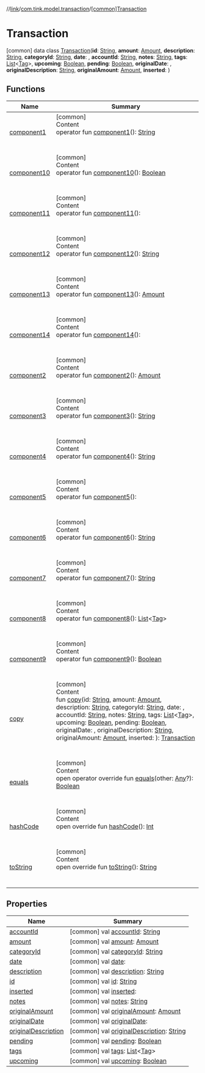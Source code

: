 //[link](../../index.md)/[com.tink.model.transaction](../index.md)/[[common]Transaction](index.md)



# Transaction  
 [common] data class [Transaction](index.md)(**id**: [String](https://kotlinlang.org/api/latest/jvm/stdlib/kotlin/-string/index.html), **amount**: [Amount](../../com.tink.model.misc/[common]-amount/index.md), **description**: [String](https://kotlinlang.org/api/latest/jvm/stdlib/kotlin/-string/index.html), **categoryId**: [String](https://kotlinlang.org/api/latest/jvm/stdlib/kotlin/-string/index.html), **date**: <ERROR CLASS>, **accountId**: [String](https://kotlinlang.org/api/latest/jvm/stdlib/kotlin/-string/index.html), **notes**: [String](https://kotlinlang.org/api/latest/jvm/stdlib/kotlin/-string/index.html), **tags**: [List](https://kotlinlang.org/api/latest/jvm/stdlib/kotlin.collections/-list/index.html)<[Tag](../[common]-tag/index.md)>, **upcoming**: [Boolean](https://kotlinlang.org/api/latest/jvm/stdlib/kotlin/-boolean/index.html), **pending**: [Boolean](https://kotlinlang.org/api/latest/jvm/stdlib/kotlin/-boolean/index.html), **originalDate**: <ERROR CLASS>, **originalDescription**: [String](https://kotlinlang.org/api/latest/jvm/stdlib/kotlin/-string/index.html), **originalAmount**: [Amount](../../com.tink.model.misc/[common]-amount/index.md), **inserted**: <ERROR CLASS>)   


## Functions  
  
|  Name|  Summary| 
|---|---|
| <a name="com.tink.model.transaction/Transaction/component1/#/PointingToDeclaration/"></a>[component1](component1.md)| <a name="com.tink.model.transaction/Transaction/component1/#/PointingToDeclaration/"></a>[common]  <br>Content  <br>operator fun [component1](component1.md)(): [String](https://kotlinlang.org/api/latest/jvm/stdlib/kotlin/-string/index.html)  <br><br><br>
| <a name="com.tink.model.transaction/Transaction/component10/#/PointingToDeclaration/"></a>[component10](component10.md)| <a name="com.tink.model.transaction/Transaction/component10/#/PointingToDeclaration/"></a>[common]  <br>Content  <br>operator fun [component10](component10.md)(): [Boolean](https://kotlinlang.org/api/latest/jvm/stdlib/kotlin/-boolean/index.html)  <br><br><br>
| <a name="com.tink.model.transaction/Transaction/component11/#/PointingToDeclaration/"></a>[component11](component11.md)| <a name="com.tink.model.transaction/Transaction/component11/#/PointingToDeclaration/"></a>[common]  <br>Content  <br>operator fun [component11](component11.md)(): <ERROR CLASS>  <br><br><br>
| <a name="com.tink.model.transaction/Transaction/component12/#/PointingToDeclaration/"></a>[component12](component12.md)| <a name="com.tink.model.transaction/Transaction/component12/#/PointingToDeclaration/"></a>[common]  <br>Content  <br>operator fun [component12](component12.md)(): [String](https://kotlinlang.org/api/latest/jvm/stdlib/kotlin/-string/index.html)  <br><br><br>
| <a name="com.tink.model.transaction/Transaction/component13/#/PointingToDeclaration/"></a>[component13](component13.md)| <a name="com.tink.model.transaction/Transaction/component13/#/PointingToDeclaration/"></a>[common]  <br>Content  <br>operator fun [component13](component13.md)(): [Amount](../../com.tink.model.misc/[common]-amount/index.md)  <br><br><br>
| <a name="com.tink.model.transaction/Transaction/component14/#/PointingToDeclaration/"></a>[component14](component14.md)| <a name="com.tink.model.transaction/Transaction/component14/#/PointingToDeclaration/"></a>[common]  <br>Content  <br>operator fun [component14](component14.md)(): <ERROR CLASS>  <br><br><br>
| <a name="com.tink.model.transaction/Transaction/component2/#/PointingToDeclaration/"></a>[component2](component2.md)| <a name="com.tink.model.transaction/Transaction/component2/#/PointingToDeclaration/"></a>[common]  <br>Content  <br>operator fun [component2](component2.md)(): [Amount](../../com.tink.model.misc/[common]-amount/index.md)  <br><br><br>
| <a name="com.tink.model.transaction/Transaction/component3/#/PointingToDeclaration/"></a>[component3](component3.md)| <a name="com.tink.model.transaction/Transaction/component3/#/PointingToDeclaration/"></a>[common]  <br>Content  <br>operator fun [component3](component3.md)(): [String](https://kotlinlang.org/api/latest/jvm/stdlib/kotlin/-string/index.html)  <br><br><br>
| <a name="com.tink.model.transaction/Transaction/component4/#/PointingToDeclaration/"></a>[component4](component4.md)| <a name="com.tink.model.transaction/Transaction/component4/#/PointingToDeclaration/"></a>[common]  <br>Content  <br>operator fun [component4](component4.md)(): [String](https://kotlinlang.org/api/latest/jvm/stdlib/kotlin/-string/index.html)  <br><br><br>
| <a name="com.tink.model.transaction/Transaction/component5/#/PointingToDeclaration/"></a>[component5](component5.md)| <a name="com.tink.model.transaction/Transaction/component5/#/PointingToDeclaration/"></a>[common]  <br>Content  <br>operator fun [component5](component5.md)(): <ERROR CLASS>  <br><br><br>
| <a name="com.tink.model.transaction/Transaction/component6/#/PointingToDeclaration/"></a>[component6](component6.md)| <a name="com.tink.model.transaction/Transaction/component6/#/PointingToDeclaration/"></a>[common]  <br>Content  <br>operator fun [component6](component6.md)(): [String](https://kotlinlang.org/api/latest/jvm/stdlib/kotlin/-string/index.html)  <br><br><br>
| <a name="com.tink.model.transaction/Transaction/component7/#/PointingToDeclaration/"></a>[component7](component7.md)| <a name="com.tink.model.transaction/Transaction/component7/#/PointingToDeclaration/"></a>[common]  <br>Content  <br>operator fun [component7](component7.md)(): [String](https://kotlinlang.org/api/latest/jvm/stdlib/kotlin/-string/index.html)  <br><br><br>
| <a name="com.tink.model.transaction/Transaction/component8/#/PointingToDeclaration/"></a>[component8](component8.md)| <a name="com.tink.model.transaction/Transaction/component8/#/PointingToDeclaration/"></a>[common]  <br>Content  <br>operator fun [component8](component8.md)(): [List](https://kotlinlang.org/api/latest/jvm/stdlib/kotlin.collections/-list/index.html)<[Tag](../[common]-tag/index.md)>  <br><br><br>
| <a name="com.tink.model.transaction/Transaction/component9/#/PointingToDeclaration/"></a>[component9](component9.md)| <a name="com.tink.model.transaction/Transaction/component9/#/PointingToDeclaration/"></a>[common]  <br>Content  <br>operator fun [component9](component9.md)(): [Boolean](https://kotlinlang.org/api/latest/jvm/stdlib/kotlin/-boolean/index.html)  <br><br><br>
| <a name="com.tink.model.transaction/Transaction/copy/#kotlin.String#com.tink.model.misc.Amount#kotlin.String#kotlin.String##kotlin.String#kotlin.String#kotlin.collections.List[com.tink.model.transaction.Tag]#kotlin.Boolean#kotlin.Boolean##kotlin.String#com.tink.model.misc.Amount#/PointingToDeclaration/"></a>[copy](copy.md)| <a name="com.tink.model.transaction/Transaction/copy/#kotlin.String#com.tink.model.misc.Amount#kotlin.String#kotlin.String##kotlin.String#kotlin.String#kotlin.collections.List[com.tink.model.transaction.Tag]#kotlin.Boolean#kotlin.Boolean##kotlin.String#com.tink.model.misc.Amount#/PointingToDeclaration/"></a>[common]  <br>Content  <br>fun [copy](copy.md)(id: [String](https://kotlinlang.org/api/latest/jvm/stdlib/kotlin/-string/index.html), amount: [Amount](../../com.tink.model.misc/[common]-amount/index.md), description: [String](https://kotlinlang.org/api/latest/jvm/stdlib/kotlin/-string/index.html), categoryId: [String](https://kotlinlang.org/api/latest/jvm/stdlib/kotlin/-string/index.html), date: <ERROR CLASS>, accountId: [String](https://kotlinlang.org/api/latest/jvm/stdlib/kotlin/-string/index.html), notes: [String](https://kotlinlang.org/api/latest/jvm/stdlib/kotlin/-string/index.html), tags: [List](https://kotlinlang.org/api/latest/jvm/stdlib/kotlin.collections/-list/index.html)<[Tag](../[common]-tag/index.md)>, upcoming: [Boolean](https://kotlinlang.org/api/latest/jvm/stdlib/kotlin/-boolean/index.html), pending: [Boolean](https://kotlinlang.org/api/latest/jvm/stdlib/kotlin/-boolean/index.html), originalDate: <ERROR CLASS>, originalDescription: [String](https://kotlinlang.org/api/latest/jvm/stdlib/kotlin/-string/index.html), originalAmount: [Amount](../../com.tink.model.misc/[common]-amount/index.md), inserted: <ERROR CLASS>): [Transaction](index.md)  <br><br><br>
| <a name="kotlin/Any/equals/#kotlin.Any?/PointingToDeclaration/"></a>[equals](../../com.tink.service.user/[common]-user-profile-service-impl/index.md#%5Bkotlin%2FAny%2Fequals%2F%23kotlin.Any%3F%2FPointingToDeclaration%2F%5D%2FFunctions%2F1135467963)| <a name="kotlin/Any/equals/#kotlin.Any?/PointingToDeclaration/"></a>[common]  <br>Content  <br>open operator override fun [equals](../../com.tink.service.user/[common]-user-profile-service-impl/index.md#%5Bkotlin%2FAny%2Fequals%2F%23kotlin.Any%3F%2FPointingToDeclaration%2F%5D%2FFunctions%2F1135467963)(other: [Any](https://kotlinlang.org/api/latest/jvm/stdlib/kotlin/-any/index.html)?): [Boolean](https://kotlinlang.org/api/latest/jvm/stdlib/kotlin/-boolean/index.html)  <br><br><br>
| <a name="kotlin/Any/hashCode/#/PointingToDeclaration/"></a>[hashCode](../../com.tink.service.user/[common]-user-profile-service-impl/index.md#%5Bkotlin%2FAny%2FhashCode%2F%23%2FPointingToDeclaration%2F%5D%2FFunctions%2F1135467963)| <a name="kotlin/Any/hashCode/#/PointingToDeclaration/"></a>[common]  <br>Content  <br>open override fun [hashCode](../../com.tink.service.user/[common]-user-profile-service-impl/index.md#%5Bkotlin%2FAny%2FhashCode%2F%23%2FPointingToDeclaration%2F%5D%2FFunctions%2F1135467963)(): [Int](https://kotlinlang.org/api/latest/jvm/stdlib/kotlin/-int/index.html)  <br><br><br>
| <a name="kotlin/Any/toString/#/PointingToDeclaration/"></a>[toString](../../com.tink.service.user/[common]-user-profile-service-impl/index.md#%5Bkotlin%2FAny%2FtoString%2F%23%2FPointingToDeclaration%2F%5D%2FFunctions%2F1135467963)| <a name="kotlin/Any/toString/#/PointingToDeclaration/"></a>[common]  <br>Content  <br>open override fun [toString](../../com.tink.service.user/[common]-user-profile-service-impl/index.md#%5Bkotlin%2FAny%2FtoString%2F%23%2FPointingToDeclaration%2F%5D%2FFunctions%2F1135467963)(): [String](https://kotlinlang.org/api/latest/jvm/stdlib/kotlin/-string/index.html)  <br><br><br>


## Properties  
  
|  Name|  Summary| 
|---|---|
| <a name="com.tink.model.transaction/Transaction/accountId/#/PointingToDeclaration/"></a>[accountId](account-id.md)| <a name="com.tink.model.transaction/Transaction/accountId/#/PointingToDeclaration/"></a> [common] val [accountId](account-id.md): [String](https://kotlinlang.org/api/latest/jvm/stdlib/kotlin/-string/index.html)   <br>
| <a name="com.tink.model.transaction/Transaction/amount/#/PointingToDeclaration/"></a>[amount](amount.md)| <a name="com.tink.model.transaction/Transaction/amount/#/PointingToDeclaration/"></a> [common] val [amount](amount.md): [Amount](../../com.tink.model.misc/[common]-amount/index.md)   <br>
| <a name="com.tink.model.transaction/Transaction/categoryId/#/PointingToDeclaration/"></a>[categoryId](category-id.md)| <a name="com.tink.model.transaction/Transaction/categoryId/#/PointingToDeclaration/"></a> [common] val [categoryId](category-id.md): [String](https://kotlinlang.org/api/latest/jvm/stdlib/kotlin/-string/index.html)   <br>
| <a name="com.tink.model.transaction/Transaction/date/#/PointingToDeclaration/"></a>[date](date.md)| <a name="com.tink.model.transaction/Transaction/date/#/PointingToDeclaration/"></a> [common] val [date](date.md): <ERROR CLASS>   <br>
| <a name="com.tink.model.transaction/Transaction/description/#/PointingToDeclaration/"></a>[description](description.md)| <a name="com.tink.model.transaction/Transaction/description/#/PointingToDeclaration/"></a> [common] val [description](description.md): [String](https://kotlinlang.org/api/latest/jvm/stdlib/kotlin/-string/index.html)   <br>
| <a name="com.tink.model.transaction/Transaction/id/#/PointingToDeclaration/"></a>[id](id.md)| <a name="com.tink.model.transaction/Transaction/id/#/PointingToDeclaration/"></a> [common] val [id](id.md): [String](https://kotlinlang.org/api/latest/jvm/stdlib/kotlin/-string/index.html)   <br>
| <a name="com.tink.model.transaction/Transaction/inserted/#/PointingToDeclaration/"></a>[inserted](inserted.md)| <a name="com.tink.model.transaction/Transaction/inserted/#/PointingToDeclaration/"></a> [common] val [inserted](inserted.md): <ERROR CLASS>   <br>
| <a name="com.tink.model.transaction/Transaction/notes/#/PointingToDeclaration/"></a>[notes](notes.md)| <a name="com.tink.model.transaction/Transaction/notes/#/PointingToDeclaration/"></a> [common] val [notes](notes.md): [String](https://kotlinlang.org/api/latest/jvm/stdlib/kotlin/-string/index.html)   <br>
| <a name="com.tink.model.transaction/Transaction/originalAmount/#/PointingToDeclaration/"></a>[originalAmount](original-amount.md)| <a name="com.tink.model.transaction/Transaction/originalAmount/#/PointingToDeclaration/"></a> [common] val [originalAmount](original-amount.md): [Amount](../../com.tink.model.misc/[common]-amount/index.md)   <br>
| <a name="com.tink.model.transaction/Transaction/originalDate/#/PointingToDeclaration/"></a>[originalDate](original-date.md)| <a name="com.tink.model.transaction/Transaction/originalDate/#/PointingToDeclaration/"></a> [common] val [originalDate](original-date.md): <ERROR CLASS>   <br>
| <a name="com.tink.model.transaction/Transaction/originalDescription/#/PointingToDeclaration/"></a>[originalDescription](original-description.md)| <a name="com.tink.model.transaction/Transaction/originalDescription/#/PointingToDeclaration/"></a> [common] val [originalDescription](original-description.md): [String](https://kotlinlang.org/api/latest/jvm/stdlib/kotlin/-string/index.html)   <br>
| <a name="com.tink.model.transaction/Transaction/pending/#/PointingToDeclaration/"></a>[pending](pending.md)| <a name="com.tink.model.transaction/Transaction/pending/#/PointingToDeclaration/"></a> [common] val [pending](pending.md): [Boolean](https://kotlinlang.org/api/latest/jvm/stdlib/kotlin/-boolean/index.html)   <br>
| <a name="com.tink.model.transaction/Transaction/tags/#/PointingToDeclaration/"></a>[tags](tags.md)| <a name="com.tink.model.transaction/Transaction/tags/#/PointingToDeclaration/"></a> [common] val [tags](tags.md): [List](https://kotlinlang.org/api/latest/jvm/stdlib/kotlin.collections/-list/index.html)<[Tag](../[common]-tag/index.md)>   <br>
| <a name="com.tink.model.transaction/Transaction/upcoming/#/PointingToDeclaration/"></a>[upcoming](upcoming.md)| <a name="com.tink.model.transaction/Transaction/upcoming/#/PointingToDeclaration/"></a> [common] val [upcoming](upcoming.md): [Boolean](https://kotlinlang.org/api/latest/jvm/stdlib/kotlin/-boolean/index.html)   <br>

